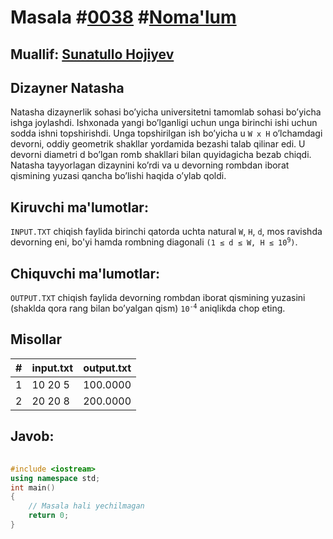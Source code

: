<h1>Masala #<a href="https://robocontest.uz/tasks/0038">0038</a> #<a href="https://robocontest.uz/tasks?category=1">Noma'lum</a></h1>
<h2> Muallif: <a href="https://robocontest.uz/profile/sunnat">Sunatullo Hojiyev</a></h2>
<h2>Dizayner Natasha</h2>
<p>Natasha dizaynerlik sohasi bo’yicha universitetni tamomlab sohasi bo’yicha ishga joylashdi. Ishxonada yangi bo’lganligi uchun unga birinchi ishi uchun sodda ishni topshirishdi. Unga topshirilgan ish bo’yicha u <code>W x H</code> o’lchamdagi devorni, oddiy geometrik shakllar yordamida bezashi talab qilinar edi. U devorni diametri d bo’lgan romb shakllari bilan quyidagicha bezab chiqdi.
<img scr="https://robocontest.uz/storage/images/dizayner_natawa.jpg">
Natasha tayyorlagan dizaynini ko’rdi va u devorning rombdan iborat qismining yuzasi qancha bo’lishi haqida o’ylab qoldi.</p>
<h2>Kiruvchi ma'lumotlar:</h2>
<p><code>INPUT.TXT</code> chiqish faylida birinchi qatorda uchta natural <code>W</code>, <code>H</code>, <code>d</code>, mos ravishda devorning eni, bo'yi hamda rombning diagonali <code>(1 ≤ d ≤ W, H ≤ 10<sup>9</sup>)</code>.</p>
<h2>Chiquvchi ma'lumotlar:</h2>
<p><code>OUTPUT.TXT</code> chiqish faylida devorning rombdan iborat qismining yuzasini (shaklda qora rang bilan bo’yalgan qism) <code>10<sup>-4</sup></code> aniqlikda chop eting.</p>
<h2>Misollar</h2>
<table>
    <thead>
        <tr>
            <th>#</th>
            <th>input.txt</th>
            <th>output.txt</th>
        </tr>
    </thead>
    <tbody>
        <tr>
            <td>1</td>
            <td>10 20 5</td>
            <td>100.0000</td>
        </tr>
        <tr>
            <td>2</td>
            <td>20 20 8</td>
            <td>200.0000</td>
        </tr>
    </tbody>
</table>
<h2>Javob:</h2>

######
```cpp
#include <iostream>
using namespace std;
int main()
{
    // Masala hali yechilmagan
    return 0;
}
```
